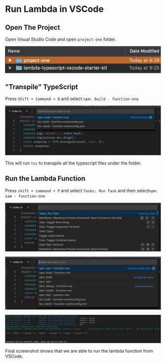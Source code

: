 # Run Lambda in VSCode

## Open The Project

Open Visual Studio Code and open `project-one` folder.

![](../../.gitbook/assets/vscode1001.png)

## "Transpile" TypeScript

Press `Shift + Command + B` and select `npm: build - function-one`

![](../../.gitbook/assets/vscode1002.png)

This will run `tsc` to transpile all the typescript files under the folder.

## Run the Lambda Function

Press `shift + command + P` and select `Tasks: Run Task` and then select`npm: sam - function-one`

![](../../.gitbook/assets/vscode1003.png)

![](../../.gitbook/assets/vscode1004.png)

![](../../.gitbook/assets/vscode1005.png)

Final screenshot shows that we are able to run the lambda function from VSCode.

